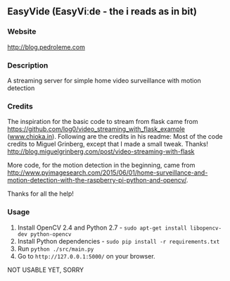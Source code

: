## EasyVide (EasyViːde - the i reads as in bit)

### Website
http://blog.pedroleme.com

### Description
A streaming server for simple home video surveillance with motion detection

### Credits
The inspiration for the basic code to stream from flask came from https://github.com/log0/video_streaming_with_flask_example (www.chioka.in). Following are the credits in his readme: Most of the code credits to Miguel Grinberg, except that I made a small tweak. Thanks! http://blog.miguelgrinberg.com/post/video-streaming-with-flask

More code, for the motion detection in the beginning, came from http://www.pyimagesearch.com/2015/06/01/home-surveillance-and-motion-detection-with-the-raspberry-pi-python-and-opencv/.

Thanks for all the help!

### Usage
1. Install OpenCV 2.4 and Python 2.7 - `sudo apt-get install libopencv-dev python-opencv`
2. Install Python dependencies - `sudo pip install -r requirements.txt`
2. Run `python ./src/main.py`
3. Go to `http://127.0.0.1:5000/` on your browser.

NOT USABLE YET, SORRY
